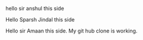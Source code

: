 hello sir anshul this side 

Hello Sparsh Jindal this side

Hello sir Amaan this side. My git hub clone is working.

